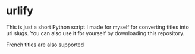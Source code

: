 # urlify
This is just a short Python script I made for myself for converting titles into url slugs. You can also use it for yourself by downloading this repository. 

French titles are also supported

